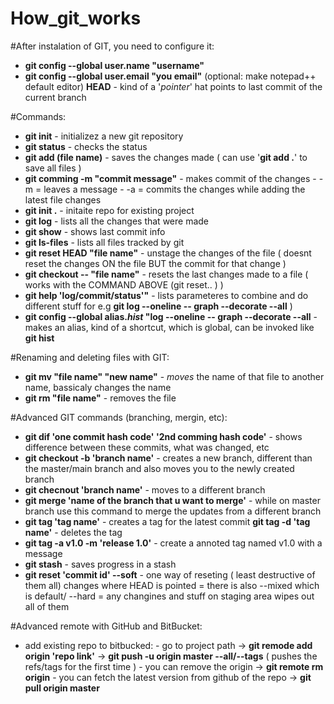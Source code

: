 # How_git_works

#After instalation of GIT, you need to configure it:
  - **git config --global user.name "username"**
  - **git config --global user.email "you email"**
(optional: make notepad++ default editor)
**HEAD** - kind of a '_pointer_' hat points to last commit of the current branch

#Commands:
  - **git init** - initializez a new git repository
  - **git status** - checks the status
  - **git add (file name)** - saves the changes made ( can use '**git add .**' to save all files )
  - **git comming -m "commit message"** - makes commit of the changes
          - -m = leaves a message
          - -a = commits the changes while adding the latest file changes
  - **git init .** - initaite repo for existing project
  - **git log** - lists all the changes that were made
  - **git show** - shows last commit info
  - **git ls-files** - lists all files tracked by git
  - **git reset HEAD "file name"** - unstage the changes of the file ( doesnt reset the changes ON the file BUT the commit for that change )
  - **git checkout -- "file name"** - resets the last changes made to a file ( works with the COMMAND ABOVE (git reset.. ) )
  - **git help 'log/commit/status'"** - lists parameteres to combine and do different stuff for e.g **git log --oneline -- graph --decorate --all** )
  - **git config --global alias._hist_ "log --oneline -- graph --decorate --all** - makes an alias, kind of a shortcut, which is global, can be invoked like **git hist**

#Renaming and deleting files with GIT:
  - **git mv "file name" "new name"** - _moves_ the name of that file to another name, bassicaly changes the name
  - **git rm "file name"** - removes the file

#Advanced GIT commands (branching, mergin, etc):
  - **git dif 'one commit hash code' '2nd comming hash code'** - shows difference between these commits, what was changed, etc
  - **git checkout -b 'branch name'** - creates a new branch, different than the master/main branch and also moves you to the newly created branch
  - **git checnout 'branch name'** - moves to a different branch
  - **git merge 'name of the branch that u want to merge'** - while on master branch use this command to merge the updates from a different branch
  - **git tag 'tag name'** - creates a tag for the latest commit  **git tag -d 'tag name'** - deletes the tag
  - **git tag -a v1.0 -m 'release 1.0'** - create a annoted tag named v1.0 with a message
  - **git stash** - saves progress in a stash
  - **git reset 'commit id' --soft** - one way of reseting ( least destructive of them all) changes where HEAD is pointed = there is also --mixed which is default/ --hard = any changines and stuff on staging area wipes out all of them

#Advanced remote with GitHub and BitBucket:
  - add existing repo to bitbucked:
            - go to project path -> **git remode add origin 'repo link'** -> **git push -u origin master --all/--tags** ( pushes the refs/tags for the first time )
            - you can remove the origin -> **git remote rm origin**
            - you can fetch the latest version from github of the repo -> **git pull origin master**
    

